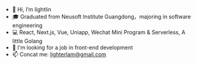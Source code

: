 - 👋 Hi, I’m lightlin
- 🎓 Graduated from Neusoft Institute Guangdong，majoring in software engineering
- 💻 React, Next.js, Vue, Uniapp, Wechat Mini Program & Serverless, A little Golang
- 💞 I'm looking for a job in front-end development
- 📫 Concat me: lighterlam@gmail.com

<!---
myLightLin/myLightLin is a ✨ special ✨ repository because its `README.md` (this file) appears on your GitHub profile.
You can click the Preview link to take a look at your changes.
--->
